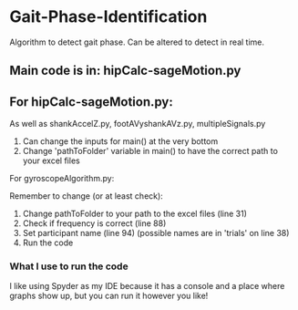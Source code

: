 # Gait-Phase-Identification

Algorithm to detect gait phase.
Can be altered to detect in real time. 

## Main code is in: hipCalc-sageMotion.py

## For hipCalc-sageMotion.py:
As well as shankAccelZ.py, footAVyshankAVz.py, multipleSignals.py

1. Can change the inputs for main() at the very bottom
2. Change 'pathToFolder' variable in main() to have the correct path to your excel files

 For gyroscopeAlgorithm.py:

Remember to change (or at least check):
1. Change pathToFolder to your path to the excel files (line 31)
2. Check if frequency is correct (line 88)
3. Set participant name (line 94) (possible names are in 'trials' on line 38)
4. Run the code

### What I use to run the code
I like using Spyder as my IDE because it has a console and a place where graphs show up, but you can run it however you like!
